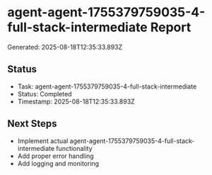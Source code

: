 # agent-agent-1755379759035-4-full-stack-intermediate Report

Generated: 2025-08-18T12:35:33.893Z

## Status
- Task: agent-agent-1755379759035-4-full-stack-intermediate
- Status: Completed
- Timestamp: 2025-08-18T12:35:33.893Z

## Next Steps
- Implement actual agent-agent-1755379759035-4-full-stack-intermediate functionality
- Add proper error handling
- Add logging and monitoring

